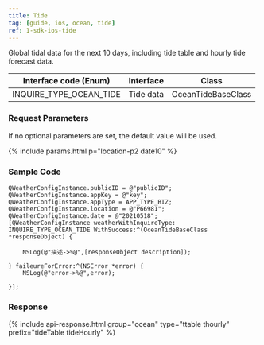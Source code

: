 ```yaml
---
title: Tide
tag: [guide, ios, ocean, tide]
ref: 1-sdk-ios-tide
---
```


Global tidal data for the next 10 days, including tide table and hourly tide forecast data.

| Interface code (Enum)         | Interface     | Class             |
| ----------------------- | ---- | ------------------ |
| INQUIRE_TYPE_OCEAN_TIDE | Tide data | OceanTideBaseClass |

### Request Parameters

If no optional parameters are set, the default value will be used.

{% include params.html p="location-p2 date10" %}

### Sample Code

```objc
QWeatherConfigInstance.publicID = @"publicID";
QWeatherConfigInstance.appKey = @"key";
QWeatherConfigInstance.appType = APP_TYPE_BIZ;    
QWeatherConfigInstance.location = @"P66981";
QWeatherConfigInstance.date = @"20210518";
[QWeatherConfigInstance weatherWithInquireType: INQUIRE_TYPE_OCEAN_TIDE WithSuccess:^(OceanTideBaseClass  *responseObject) {
        
    NSLog(@"描述->%@",[responseObject description]);
        
} faileureForError:^(NSError *error) {
    NSLog(@"error->%@",error);
        
}];
```

### Response

{% include api-response.html group="ocean" type="ttable thourly" prefix="tideTable tideHourly" %}

